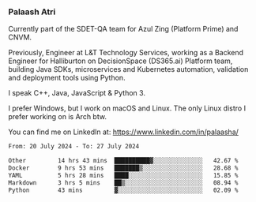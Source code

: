 ### Palaash Atri

Currently part of the SDET-QA team for Azul Zing (Platform Prime) and CNVM. 

Previously, Engineer at L&T Technology Services, working as a Backend Engineer for Halliburton on DecisionSpace (DS365.ai) Platform team, building Java SDKs, microservices and Kubernetes automation, validation and deployment tools using Python.

I speak C++, Java, JavaScript & Python 3.

I prefer Windows, but I work on macOS and Linux. The only Linux distro I prefer working on is Arch btw.

You can find me on LinkedIn at: https://www.linkedin.com/in/palaasha/

<!--START_SECTION:waka-->

```txt
From: 20 July 2024 - To: 27 July 2024

Other         14 hrs 43 mins  ██████████▓░░░░░░░░░░░░░░   42.67 %
Docker        9 hrs 53 mins   ███████▒░░░░░░░░░░░░░░░░░   28.68 %
YAML          5 hrs 28 mins   ████░░░░░░░░░░░░░░░░░░░░░   15.85 %
Markdown      3 hrs 5 mins    ██▒░░░░░░░░░░░░░░░░░░░░░░   08.94 %
Python        43 mins         ▓░░░░░░░░░░░░░░░░░░░░░░░░   02.09 %
```

<!--END_SECTION:waka-->
